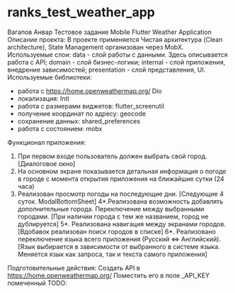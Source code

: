 # ranks_test_weather_app

Вагапов Анвар
Тестовое задание Mobile Flutter Weather Application
Описание проекта: В проекте применяется Чистая архитектура (Clean architecture), State Management организован через MobX. Используемые слои:
data - слой работы с данными. Здесь описывается работа с API;
domain - слой бизнес-логики;
internal - слой приложения, внедрение зависимостей;
presentation - слой представления, UI.
Используемые библиотеки: 
- работа с https://home.openweathermap.org/ Dio
- локализация: Intl
- работа с размерами виджетов: flutter_screenutil
- получение координат по адресу: geocode
- сохранение данных: shared_preferences
- работа с состоянием: mobx

Функционал приложения:

1. При первом входе пользователь должен выбрать свой город. [Диалоговое окно]
2. На основном экране показывается детальная информация о погоде в городе с момента открытия приложения на ближайшие сутки (24 часа)
3. Реализован просмотр погоды на последующие дни. [Следующие 4 суток. ModalBottomSheet]
4*.Реализована возможность добавлять дополнительные города. Переключение между выбранными городами. [При наличии города с тем же названием, город не дублируется]
5*. Реализована навигация между экранами городов. [Вдобавок реализован поиск городов в списке]
6*. Реализовано переключение языка всего приложения (Русский <=> Английский). [Язык выбирается в зависимости от выбранного в системе языка. Меняется язык как запроса, так и текста самого приложения]

Подготовительные действия: Создать API в https://home.openweathermap.org/ Поместить его в поле _API_KEY помеченный TODO:
